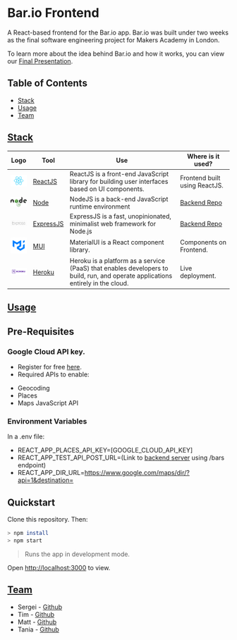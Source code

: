 # Bar.io Frontend

A React-based frontend for the Bar.io app. Bar.io was built under two weeks as the final software engineering project for Makers Academy in London.

To learn more about the idea behind Bar.io and how it works, you can view our [Final Presentation](https://docs.google.com/presentation/d/e/2PACX-1vTTYLB9d6gT8pyDuFgiDxTzTHwZWLJv09X4ef-chxh1mP6jajOv99bmqAf04h3b8G6Tdut1BYvTaxgt/pub?start=true&loop=false&delayms=30000).

## Table of Contents

- [Stack](#stack)
- [Usage](#usage)
- [Team](#team)

## [Stack](https://github.com/s-palmer/bar.io-frontend#stack)

| Logo | Tool | Use | Where is it used? |
| ---------------------------------------------------------------- | ---------------------------------------------------- | ------------------------------------------ | ---------------------------------------------------------------- |
| <img src="public/images/react.png" height="auto" width="50"> | [ReactJS](https://reactjs.org/) | ReactJS is a front-end JavaScript library for building user interfaces based on UI components. | Frontend built using ReactJS. |
| <img src="public/images/node.png" height="auto" width="50">  | [Node](https://nodejs.org/en/) | NodeJS is a back-end JavaScript runtime environment | [Backend Repo](https://github.com/s-palmer/bar.io-backend) |
| <img src="public/images/express.png" height="auto" width="50"> | [ExpressJS](https://expressjs.com/) | ExpressJS is a fast, unopinionated, minimalist web framework for Node.js | [Backend Repo](https://github.com/s-palmer/bar.io-backend) |
| <img src="public/images/material.png" height="auto" width="50"> | [MUI](https://mui.com/) | MaterialUI is a React component library. | Components on Frontend. |
| <img src="public/images/heroku.png" height="auto" width="50"> | [Heroku](https://www.heroku.com/) | Heroku is a platform as a service (PaaS) that enables developers to build, run, and operate applications entirely in the cloud. | Live deployment.

## [Usage](https://github.com/s-palmer/bar.io-frontend#usage)

## Pre-Requisites

### Google Cloud API key.
- Register for free [here](https://cloud.google.com/).
- Required APIs to enable:
* Geocoding
* Places
* Maps JavaScript API

### Environment Variables

In a .env file:

- REACT_APP_PLACES_API_KEY=[GOOGLE_CLOUD_API_KEY]
- REACT_APP_TEST_API_POST_URL=(Link to [backend server](https://github.com/s-palmer/bar.io-backend) using /bars endpoint)
- REACT_APP_DIR_URL=https://www.google.com/maps/dir/?api=1&destination=

## Quickstart

Clone this repository. Then:

```bash
> npm install
> npm start
```
> Runs the app in development mode.

Open [http://localhost:3000](http://localhost:3000) to view.

## [Team](https://github.com/s-palmer/bar.io-frontend#team)

* Sergei - [Github](https://github.com/s-palmer)
* Tim - [Github](https://github.com/TTurvey)
* Matt - [Github](https://github.com/Matt-Warnock)
* Tania - [Github](https://github.com/Pinkish-Warrior)
